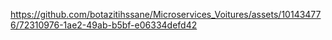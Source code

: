 

https://github.com/botazitihssane/Microservices_Voitures/assets/101434776/72310976-1ae2-49ab-b5bf-e06334defd42

